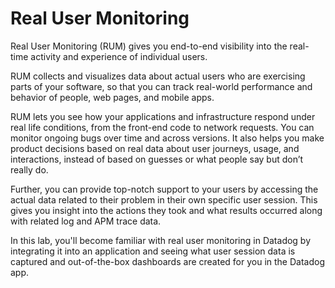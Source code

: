 # Real User Monitoring

Real User Monitoring (RUM) gives you end-to-end visibility into the real-time activity and experience of individual users.  

RUM collects and visualizes data about actual users who are exercising parts of your software, so that you can track real-world performance and behavior of people, web pages, and mobile apps. 

RUM lets you see how your applications and infrastructure respond under real life conditions, from the front-end code to network requests. You can monitor ongoing bugs over time and across versions. It also helps you make product decisions based on real data about user journeys, usage, and interactions, instead of based on guesses or what people say but don’t really do.

Further, you can provide top-notch support to your users by accessing the actual data related to their problem in their own specific user session. This gives you insight into the actions they took and what results occurred along with related log and APM trace data.

In this lab, you'll become familiar with real user monitoring in Datadog by integrating it into an application and seeing what user session data is captured and out-of-the-box dashboards are created for you in the Datadog app.
